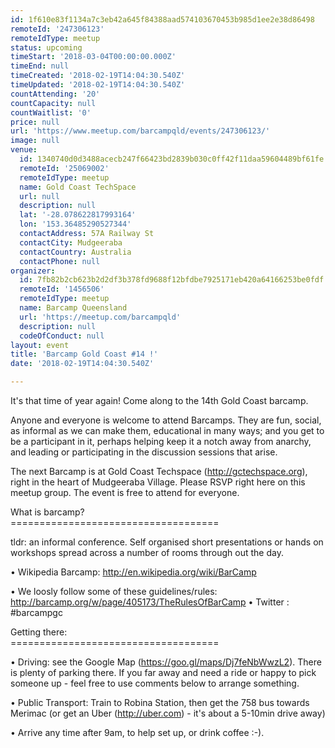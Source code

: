 ```yaml
---
id: 1f610e83f1134a7c3eb42a645f84388aad574103670453b985d1ee2e38d86498
remoteId: '247306123'
remoteIdType: meetup
status: upcoming
timeStart: '2018-03-04T00:00:00.000Z'
timeEnd: null
timeCreated: '2018-02-19T14:04:30.540Z'
timeUpdated: '2018-02-19T14:04:30.540Z'
countAttending: '20'
countCapacity: null
countWaitlist: '0'
price: null
url: 'https://www.meetup.com/barcampqld/events/247306123/'
image: null
venue:
  id: 1340740d0d3488acecb247f66423bd2839b030c0ff42f11daa59604489bf61fe
  remoteId: '25069002'
  remoteIdType: meetup
  name: Gold Coast TechSpace
  url: null
  description: null
  lat: '-28.078622817993164'
  lon: '153.36485290527344'
  contactAddress: 57A Railway St
  contactCity: Mudgeeraba
  contactCountry: Australia
  contactPhone: null
organizer:
  id: 7fb82b2cb623b2d2df3b378fd9688f12bfdbe7925171eb420a64166253be0fdf
  remoteId: '1456506'
  remoteIdType: meetup
  name: Barcamp Queensland
  url: 'https://meetup.com/barcampqld'
  description: null
  codeOfConduct: null
layout: event
title: 'Barcamp Gold Coast #14 !'
date: '2018-02-19T14:04:30.540Z'

---
```

<p>It's that time of year again! Come along to the 14th Gold Coast barcamp.</p> <p>Anyone and everyone is welcome to attend Barcamps. They are fun, social, as informal as we can make them, educational in many ways; and you get to be a participant in it, perhaps helping keep it a notch away from anarchy, and leading or participating in the discussion sessions that arise.</p> <p>The next Barcamp is at Gold Coast Techspace (<a href="http://gctechspace.org" class="linkified">http://gctechspace.org</a>), right in the heart of Mudgeeraba Village. Please RSVP right here on this meetup group. The event is free to attend for everyone.</p> <p>What is barcamp?<br/>====================================</p> <p>tldr: an informal conference. Self organised short presentations or hands on workshops spread across a number of rooms through out the day.</p> <p>• Wikipedia Barcamp: <a href="http://en.wikipedia.org/wiki/BarCamp" class="linkified">http://en.wikipedia.org/wiki/BarCamp</a></p> <p>• We loosly follow some of these guidelines/rules: <a href="http://barcamp.org/w/page/405173/TheRulesOfBarCamp" class="linkified">http://barcamp.org/w/page/405173/TheRulesOfBarCamp</a> • Twitter : #barcampgc</p> <p>Getting there:<br/>====================================</p> <p>• Driving: see the Google Map (<a href="https://goo.gl/maps/Dj7feNbWwzL2" class="linkified">https://goo.gl/maps/Dj7feNbWwzL2</a>). There is plenty of parking there. If you far away and need a ride or happy to pick someone up - feel free to use comments below to arrange something.</p> <p>• Public Transport: Train to Robina Station, then get the 758 bus towards Merimac (or get an Uber (<a href="http://uber.com" class="linkified">http://uber.com</a>) - it's about a 5-10min drive away)</p> <p>• Arrive any time after 9am, to help set up, or drink coffee :-).</p>
